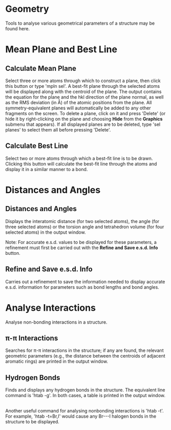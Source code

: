 # Geometry
Tools to analyse various geometrical parameters of a structure may be found here.


# Mean Plane and Best Line
## Calculate Mean Plane
Select three or more atoms through which to construct a plane, then click this button or type '<c>mpln sel</c>'. A best-fit plane through the selected atoms will be displayed along with the centroid of the plane. The output contains the equation for the plane and the hkl direction of the plane normal, as well as the RMS deviation (in &Aring;) of the atomic positions from the plane. All symmetry-equivalent planes will automatically be added to any other fragments on the screen. To delete a plane, click on it and press '<c>Delete</c>' (or hide it by right-clicking on the plane and choosing **Hide** from the **Graphics** submenu that appears). If all displayed planes are to be deleted, type '<c>sel planes</c>' to select them all before pressing '<c>Delete</c>'.

## Calculate Best Line
Select two or more atoms through which a best-fit line is to be drawn. Clicking this button will calculate the best-fit line through the atoms and display it in a similar manner to a bond.


# Distances and Angles
## Distances and Angles
Displays the interatomic distance (for two selected atoms), the angle (for three selected atoms) or the torsion angle and tetrahedron volume (for four selected atoms) in the output window.

Note: For accurate e.s.d. values to be displayed for these parameters, a refinement must first be carried out with the **Refine and Save e.s.d. Info** button.

## Refine and Save e.s.d. Info
Carries out a refinement to save the information needed to display accurate e.s.d. information for parameters such as bond lengths and bond angles.


# Analyse Interactions
Analyse non-bonding interactions in a structure.

## &pi;-&pi; Interactions
Searches for &pi;-&pi; interactions in the structure; if any are found, the relevant geometric parameters (e.g., the distance between the centroids of adjacent aromatic rings) are printed in the output window.

## Hydrogen Bonds
Finds and displays any hydrogen bonds in the structure. The equivalent line command is '<c>htab -g</c>'. In both cases, a table is printed in the output window.
<br>
<br>

Another useful command for analysing nonbonding interactions is '<c>htab -t</c>'. For example, '<c>htab -t=Br,I</c>' would cause any Br---I halogen bonds in the structure to be displayed. 